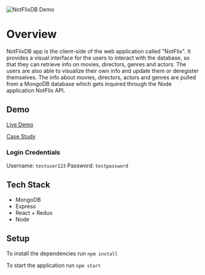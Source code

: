 ![NotFlixDB Demo](demo/notflixdb-demo.gif)

# Overview

NotFlixDB app is the client-side of the web application called "NotFlix".
It provides a visual interface for the users to interact with the database, so that they can retrieve info on movies, directors, genres and actors.
The users are also able to visualize their own info and update them or deregister themselves.
The info about movies, directors, actors and genres are pulled from a MongoDB database which gets inquired through the Node application NotFlix API.

## Demo

[Live Demo](https://notflix-db.netlify.app/)

[Case Study](https://cristinalester.rocks/case-study.html)

### Login Credentials

Username: `testuser123`
Password: `testpassword`

## Tech Stack

- MongoDB
- Express
- React + Redux
- Node

## Setup

To install the dependencies run
`npm install`

To start the application run
`npm start`

